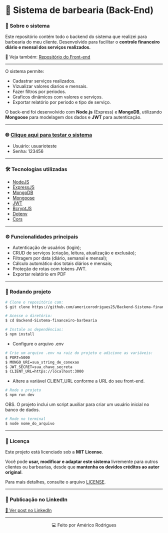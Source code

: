 # 💈 Sistema de barbearia (Back-End)

### 📘 Sobre o sistema 
<p>Este repositório contém todo o backend do sistema que realizei para barbearia do meu cliente. Desenvolvido para facilitar o <b>controle financeiro diário e mensal dos serviços realizados.</b></p>

🔗 Veja também: <a href="https://github.com/americorodrigues25/Frontend-Sistema-financeiro-barbearia">Repositório do Front-end</a>

---

O sistema permite:
- Cadastrar serviços realizados.
- Vizualizar valores diarios e mensais.
- Fazer filtros por periodos.
- Graficos dinâmicos com valores e serviços.
- Exportar relatório por periodo e tipo de serviço.

<p>O back-end foi desenvolvido com <b>Node.js</b> (Express) e <b>MongoDB</b>, utilizando <b>Mongoose</b> para modelagem dos dados e <b>JWT</b> para autenticação.</p>

---

### 🌐 [**Clique aqui para testar o sistema**](https://sistema-barbearia-cabeca.vercel.app/)
* Usuário: usuarioteste
* Senha: 123456

---

### 🛠️ Tecnologias utilizadas
- [NodeJS](https://nodejs.org/pt)
- [ExpressJS](https://expressjs.com/)
- [MongoDB](https://www.mongodb.com/products/platform/atlas-database)
- [Mongoose](https://mongoosejs.com/)
- [JWT](https://www.npmjs.com/package/jsonwebtoken)
- [BcryptJS](https://www.npmjs.com/package/bcryptjs)
- [Dotenv](https://www.npmjs.com/package/dotenv)
- [Cors](https://www.npmjs.com/package/cors)

---

### ⚙️ Funcionalidades principais
* Autenticação de usuários (login);
* CRUD de serviços (criação, leitura, atualização e exclusão);
* Filtragem por data (diário, semanal e mensal);
* Cálculo automático dos totais diários e mensais;
* Proteção de rotas com tokens JWT.
* Exportar relatório em PDF

---

### 🚀 Rodando  projeto

``` bash
# Clone o repositório com:
$ git clone https://github.com/americorodrigues25/Backend-Sistema-financeiro-barbearia.git

# Acesse o diretório:
$ cd Backend-Sistema-financeiro-barbearia
```

``` bash
# Instale as dependências:
$ npm install
```

* <p>Configure o arquivo .env</p>

``` bash
# Crie um arquivo .env na raiz do projeto e adicione as variáveis:
$ PORT=5000
$ MONGO_URI=sua_string_de_conexao
$ JWT_SECRET=sua_chave_secreta
$ CLIENT_URL=https://localhost:3000
```

* <p>Altere a variável CLIENT_URL conforme a URL do seu front-end.</p>

``` bash
# Rode o projeto
$ npm run dev
```

OBS. O projeto inclui um script auxiliar para criar um usuário inicial no banco de dados.

``` bash
# Rode no terminal
$ node nome_do_arquivo
```

---

### 🧾 Licença
Este projeto está licenciado sob a **MIT License**.   

Você pode **usar, modificar e adaptar este sistema** livremente para outros clientes ou barbearias, desde que **mantenha os devidos créditos ao autor original**.  

Para mais detalhes, consulte o arquivo [LICENSE](./LICENSE).

---

### 📢 Publicação no LinkedIn
[🔗 Ver post no LinkedIn]()

---

<div align="center">💻 Feito por Américo Rodrigues</div>

